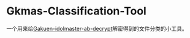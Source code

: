 # Gkmas-Classification-Tool
一个用来给[Gakuen-idolmaster-ab-decrypt](https://github.com/nijinekoyo/Gakuen-idolmaster-ab-decrypt)解密得到的文件分类的小工具。
